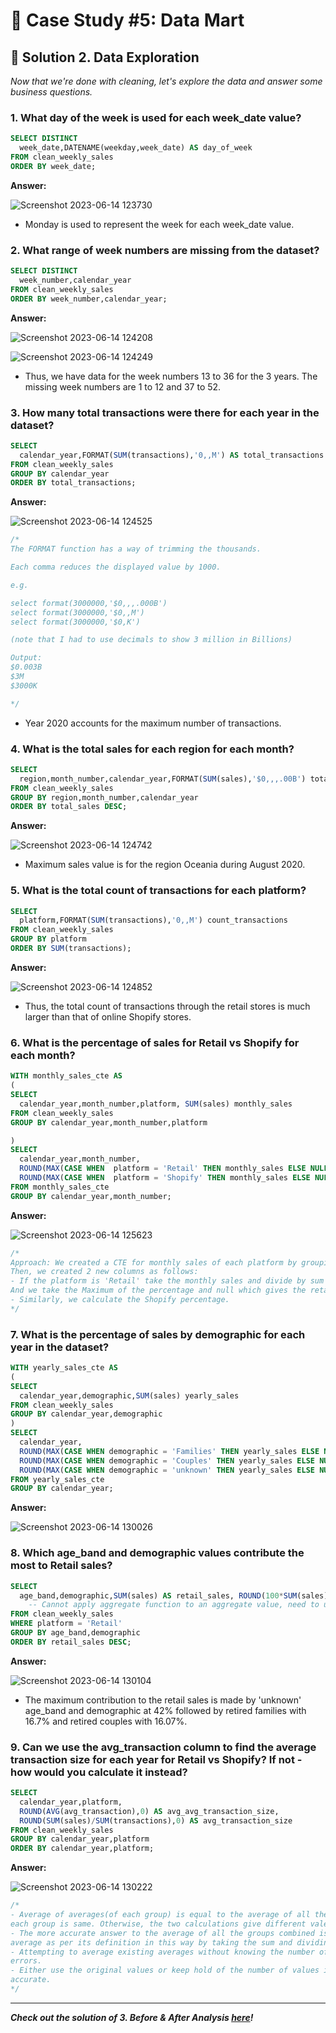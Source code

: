 # 🏪 Case Study #5: Data Mart

## 📝 Solution 2. Data Exploration

*Now that we're done with cleaning, let's explore the data and answer some business questions.*

### 1. What day of the week is used for each week_date value?

````sql
SELECT DISTINCT
  week_date,DATENAME(weekday,week_date) AS day_of_week
FROM clean_weekly_sales
ORDER BY week_date;
````
**Answer:**

![Screenshot 2023-06-14 123730](https://github.com/PriyaPalak/8-Week-SQL-Challenge/assets/96012488/8be514df-7d81-40d9-9967-fb5c25550eb2)

- Monday is used to represent the week for each week_date value.

### 2. What range of week numbers are missing from the dataset?

````sql
SELECT DISTINCT 
  week_number,calendar_year
FROM clean_weekly_sales
ORDER BY week_number,calendar_year;
````
**Answer:**

![Screenshot 2023-06-14 124208](https://github.com/PriyaPalak/8-Week-SQL-Challenge/assets/96012488/84a4514f-b458-4130-8a19-566a0f622952)


![Screenshot 2023-06-14 124249](https://github.com/PriyaPalak/8-Week-SQL-Challenge/assets/96012488/936964ab-f2e1-4301-a882-cb4484f59e21)

- Thus, we have data for the week numbers 13 to 36 for the 3 years. The missing week numbers are 1 to 12 and 37 to 52.

### 3. How many total transactions were there for each year in the dataset?

````sql
SELECT 
  calendar_year,FORMAT(SUM(transactions),'0,,M') AS total_transactions
FROM clean_weekly_sales
GROUP BY calendar_year
ORDER BY total_transactions;
````
**Answer:**

![Screenshot 2023-06-14 124525](https://github.com/PriyaPalak/8-Week-SQL-Challenge/assets/96012488/f98efd9a-8035-46df-8297-560cef3e0f48)

````sql
/*
The FORMAT function has a way of trimming the thousands.

Each comma reduces the displayed value by 1000.

e.g.

select format(3000000,'$0,,,.000B')
select format(3000000,'$0,,M')
select format(3000000,'$0,K')

(note that I had to use decimals to show 3 million in Billions)

Output:
$0.003B
$3M
$3000K

*/
````

- Year 2020 accounts for the maximum number of transactions.
### 4. What is the total sales for each region for each month?

````sql
SELECT 
  region,month_number,calendar_year,FORMAT(SUM(sales),'$0,,,.00B') total_sales
FROM clean_weekly_sales
GROUP BY region,month_number,calendar_year
ORDER BY total_sales DESC;
````
**Answer:** 

![Screenshot 2023-06-14 124742](https://github.com/PriyaPalak/8-Week-SQL-Challenge/assets/96012488/7e85ada8-6f34-4c3b-87f4-ff336821aed9)

- Maximum sales value is for the region Oceania during August 2020.

### 5. What is the total count of transactions for each platform?

````sql
SELECT 
  platform,FORMAT(SUM(transactions),'0,,M') count_transactions
FROM clean_weekly_sales
GROUP BY platform
ORDER BY SUM(transactions);
````
**Answer:**

![Screenshot 2023-06-14 124852](https://github.com/PriyaPalak/8-Week-SQL-Challenge/assets/96012488/623a9153-a84c-4f8d-ba78-d590566662fc)

- Thus, the total count of transactions through the retail stores is much larger than  that of online Shopify stores.

### 6. What is the percentage of sales for Retail vs Shopify for each month?

````sql
WITH monthly_sales_cte AS
(
SELECT 
  calendar_year,month_number,platform, SUM(sales) monthly_sales
FROM clean_weekly_sales
GROUP BY calendar_year,month_number,platform

)
SELECT 
  calendar_year,month_number,
  ROUND(MAX(CASE WHEN  platform = 'Retail' THEN monthly_sales ELSE NULL END)*100/SUM(monthly_sales),2) retail_percent,
  ROUND(MAX(CASE WHEN  platform = 'Shopify' THEN monthly_sales ELSE NULL END)*100/SUM(monthly_sales),2) shopify_percent
FROM monthly_sales_cte
GROUP BY calendar_year,month_number;
````
**Answer:**

![Screenshot 2023-06-14 125623](https://github.com/PriyaPalak/8-Week-SQL-Challenge/assets/96012488/522cede5-0bad-4e56-92c4-d8634045d50b)

````sql
/* 
Approach: We created a CTE for monthly sales of each platform by grouping sales by platform, month and year. 
Then, we created 2 new columns as follows: 
- If the platform is 'Retail' take the monthly sales and divide by sum of monthly sales for that group(month,year),else null. 
And we take the Maximum of the percentage and null which gives the retail percentage.
- Similarly, we calculate the Shopify percentage.
*/
````
### 7. What is the percentage of sales by demographic for each year in the dataset?

````sql
WITH yearly_sales_cte AS
(
SELECT 
  calendar_year,demographic,SUM(sales) yearly_sales
FROM clean_weekly_sales
GROUP BY calendar_year,demographic
)
SELECT 
  calendar_year,
  ROUND(MAX(CASE WHEN demographic = 'Families' THEN yearly_sales ELSE NULL END)*100/SUM(yearly_sales),2) families_percent,
  ROUND(MAX(CASE WHEN demographic = 'Couples' THEN yearly_sales ELSE NULL END)*100/SUM(yearly_sales),2) couples_percent,
  ROUND(MAX(CASE WHEN demographic = 'unknown' THEN yearly_sales ELSE NULL END)*100/SUM(yearly_sales),2) unknown_percent
FROM yearly_sales_cte
GROUP BY calendar_year;
````

**Answer:**

![Screenshot 2023-06-14 130026](https://github.com/PriyaPalak/8-Week-SQL-Challenge/assets/96012488/511f920e-084d-4eb2-8925-29115a20e32e)

### 8. Which age_band and demographic values contribute the most to Retail sales?

````sql
SELECT 
  age_band,demographic,SUM(sales) AS retail_sales, ROUND(100*SUM(sales)/SUM(SUM(sales)) OVER(),2) AS contribution_percent
	-- Cannot apply aggregate function to an aggregate value, need to use the OVER() clause with SUM(SUM(sales))
FROM clean_weekly_sales                                  
WHERE platform = 'Retail'
GROUP BY age_band,demographic
ORDER BY retail_sales DESC;
````
**Answer:** 

![Screenshot 2023-06-14 130104](https://github.com/PriyaPalak/8-Week-SQL-Challenge/assets/96012488/d9bc2c17-5712-4b9b-8e5a-dca0ac8cc021)

- The maximum contribution to the retail sales is made by 'unknown' age_band and demographic at 42% followed by retired families with 16.7% and retired couples with 16.07%.

### 9. Can we use the avg_transaction column to find the average transaction size for each year for Retail vs Shopify? If not - how would you calculate it instead?

````sql
SELECT 
  calendar_year,platform,
  ROUND(AVG(avg_transaction),0) AS avg_avg_transaction_size,
  ROUND(SUM(sales)/SUM(transactions),0) AS avg_transaction_size
FROM clean_weekly_sales
GROUP BY calendar_year,platform
ORDER BY calendar_year,platform; 
````
**Answer:**

![Screenshot 2023-06-14 130222](https://github.com/PriyaPalak/8-Week-SQL-Challenge/assets/96012488/7b07b5b6-5d56-4286-8032-a5128fafec80)

````sql
/*
- Average of averages(of each group) is equal to the average of all the groups combined only when the number of elements in 
each group is same. Otherwise, the two calculations give different vales.
- The more accurate answer to the average of all the groups combined is achieved by the second way, as we calculate the 
average as per its definition in this way by taking the sum and dividing by the number of elements.
- Attempting to average existing averages without knowing the number of values contained in each value leads to statistical 
errors. 
- Either use the original values or keep hold of the number of values included in the average in order to keep your numbers 
accurate.
*/
````

***

***Check out the solution of 3. Before & After Analysis [here](https://github.com/PriyaPalak/8-Week-SQL-Challenge/blob/main/Case%20Study%20%235%20-%20Data%20Mart/C.%20Before%20%26%20After%20Analysis.md)!***

